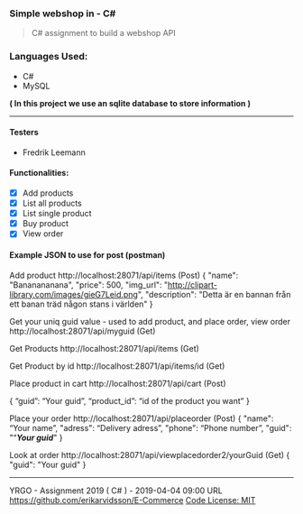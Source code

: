 ### Simple webshop in - C#

> C# assignment to build a webshop API 

### Languages Used:
- C# 
- MySQL

**( In this project we use an sqlite database to store information )**

---

#### Testers
- Fredrik Leemann

#### Functionalities:

* [x] Add products
* [x] List all products
* [x] List single product
* [x] Buy product
* [x] View order

#### Example JSON to use for post (postman)

Add product
http://localhost:28071/api/items (Post)
{
        "name": "Bananananana",
        "price": 500,
        "img_url": "http://clipart-library.com/images/gieG7Leid.png",
        "description": "Detta är en bannan från ett banan träd någon stans i världen"
}

Get your uniq guid value - used to add product, and place order, view order
http://localhost:28071/api/myguid (Get)

Get Products
http://localhost:28071/api/items (Get)

Get Product by id
http://localhost:28071/api/items/id (Get)

Place product in cart 
http://localhost:28071/api/cart (Post)

{
	“guid”: “Your guid”,
	“product_id”: “id of the product you want”
}

Place your order
http://localhost:28071/api/placeorder (Post)
{
	    "name": “Your name”,
        "adress": “Delivery adress”,
        "phone": “Phone number”,
        "guid": "“***Your guid***"
}

Look at order 
http://localhost:28071/api/viewplacedorder2/yourGuid (Get)
{
	"guid": "Your guid"
}


---
YRGO - Assignment 2019 ( C# ) - 2019-04-04 09:00 URL https://github.com/erikarvidsson/E-Commerce
[Code License: MIT](https://github.com/erikarvidsson/E-Commerce/blob/master/LICENSE)
